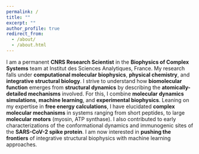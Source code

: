 ```yaml
---
permalink: /
title: ""
excerpt: ""
author_profile: true
redirect_from: 
  - /about/
  - /about.html
---
```


I am a permanent **CNRS Research Scientist** in the **Biophysics of Complex Systems** team at Institut des Sciences Analytiques, France. My research falls under **computational molecular biophysics**, **physical chemistry**, and **integrative structural biology**.
I strive to understand how **biomolecular function** emerges from **structural dynamics** by describing the **atomically-detailed mechanisms** involved. For this, I combine **molecular dynamics simulations**, **machine learning**, and **experimental biophysics**. 
Leaning on my expertise in **free energy calculations**, I have elucidated **complex molecular mechanisms** in systems ranging from short peptides, to large **molecular motors** (myosin, ATP synthase). I also contributed to early characterizations of the conformational dynamics and 
immunogenic sites of the **SARS-CoV-2 spike protein**. I am now interested in **pushing the frontiers** of integrative structural biophysics with machine learning approaches. 

